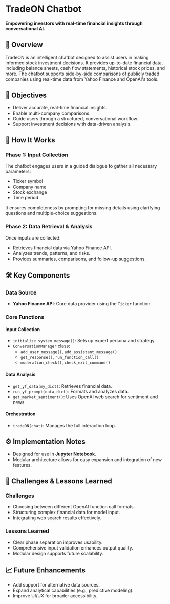 # TradeON Chatbot

**Empowering investors with real-time financial insights through conversational AI.**

## 🚀 Overview

TradeON is an intelligent chatbot designed to assist users in making informed stock investment decisions. It provides up-to-date financial data, including balance sheets, cash flow statements, historical stock prices, and more. The chatbot supports side-by-side comparisons of publicly traded companies using real-time data from Yahoo Finance and OpenAI's tools.

## 🎯 Objectives

- Deliver accurate, real-time financial insights.
- Enable multi-company comparisons.
- Guide users through a structured, conversational workflow.
- Support investment decisions with data-driven analysis.

## 🧠 How It Works

### Phase 1: Input Collection

The chatbot engages users in a guided dialogue to gather all necessary parameters:
- Ticker symbol
- Company name
- Stock exchange
- Time period

It ensures completeness by prompting for missing details using clarifying questions and multiple-choice suggestions.

### Phase 2: Data Retrieval & Analysis

Once inputs are collected:
- Retrieves financial data via Yahoo Finance API.
- Analyzes trends, patterns, and risks.
- Provides summaries, comparisons, and follow-up suggestions.

## 🛠️ Key Components

### Data Source

- **Yahoo Finance API**: Core data provider using the `Ticker` function.

### Core Functions

#### Input Collection

- `initialize_system_message()`: Sets up expert persona and strategy.
- `ConversationManager` class:
  - `add_user_message()`, `add_assistant_message()`
  - `get_response()`, `run_function_call()`
  - `moderation_check()`, `check_exit_command()`

#### Data Analysis

- `get_yf_data(my_dict)`: Retrieves financial data.
- `run_yf_prompt(data_dict)`: Formats and analyzes data.
- `get_market_sentiment()`: Uses OpenAI web search for sentiment and news.

#### Orchestration

- `tradeON(chat)`: Manages the full interaction loop.

## ⚙️ Implementation Notes

- Designed for use in **Jupyter Notebook**.
- Modular architecture allows for easy expansion and integration of new features.

## 🧩 Challenges & Lessons Learned

### Challenges

- Choosing between different OpenAI function call formats.
- Structuring complex financial data for model input.
- Integrating web search results effectively.

### Lessons Learned

- Clear phase separation improves usability.
- Comprehensive input validation enhances output quality.
- Modular design supports future scalability.

## 📈 Future Enhancements

- Add support for alternative data sources.
- Expand analytical capabilities (e.g., predictive modeling).
- Improve UI/UX for broader accessibility.
